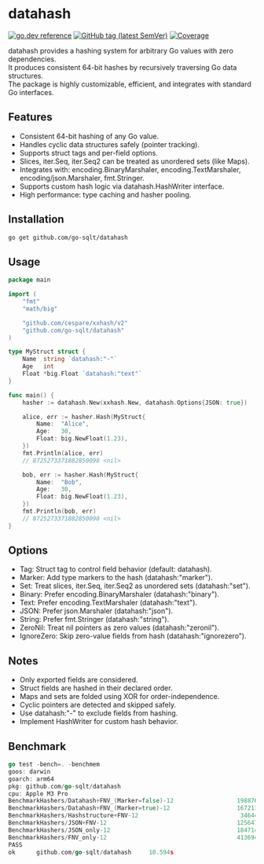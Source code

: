 # datahash

[![go.dev reference](https://img.shields.io/badge/go.dev-reference-007d9c?logo=go&logoColor=white)](https://pkg.go.dev/github.com/go-sqlt/datahash)
[![GitHub tag (latest SemVer)](https://img.shields.io/github/tag/go-sqlt/datahash.svg?style=social)](https://github.com/go-sqlt/datahash/tags)
[![Coverage](https://img.shields.io/badge/Coverage-79.2%25-brightgreen)](https://github.com/go-sqlt/datahash/actions)

datahash provides a hashing system for arbitrary Go values with zero dependencies.  
It produces consistent 64-bit hashes by recursively traversing Go data structures.  
The package is highly customizable, efficient, and integrates with standard Go interfaces.

## Features

- Consistent 64-bit hashing of any Go value.
- Handles cyclic data structures safely (pointer tracking).
- Supports struct tags and per-field options.
- Slices, iter.Seq, iter.Seq2 can be treated as unordered sets (like Maps).
- Integrates with: encoding.BinaryMarshaler, encoding.TextMarshaler, encoding/json.Marshaler, fmt.Stringer.
- Supports custom hash logic via datahash.HashWriter interface.
- High performance: type caching and hasher pooling.

## Installation

```bash
go get github.com/go-sqlt/datahash
```

## Usage

```go
package main

import (
	"fmt"
	"math/big"

	"github.com/cespare/xxhash/v2"
	"github.com/go-sqlt/datahash"
)

type MyStruct struct {
	Name  string `datahash:"-"`
	Age   int
	Float *big.Float `datahash:"text"`
}

func main() {
	hasher := datahash.New(xxhash.New, datahash.Options{JSON: true})

	alice, err := hasher.Hash(MyStruct{
		Name:  "Alice",
		Age:   30,
		Float: big.NewFloat(1.23),
	})
	fmt.Println(alice, err)
	// 8725273371882850098 <nil>

	bob, err := hasher.Hash(MyStruct{
		Name:  "Bob",
		Age:   30,
		Float: big.NewFloat(1.23),
	})
	fmt.Println(bob, err)
	// 8725273371882850098 <nil>
}
```

## Options

- Tag: Struct tag to control field behavior (default: datahash).
- Marker: Add type markers to the hash (datahash:"marker").
- Set: Treat slices, iter.Seq, iter.Seq2 as unordered sets (datahash:"set").
- Binary: Prefer encoding.BinaryMarshaler (datahash:"binary").
- Text: Prefer encoding.TextMarshaler (datahash:"text").
- JSON: Prefer json.Marshaler (datahash:"json").
- String: Prefer fmt.Stringer (datahash:"string").
- ZeroNil: Treat nil pointers as zero values (datahash:"zeronil").
- IgnoreZero: Skip zero-value fields from hash (datahash:"ignorezero").

## Notes

- Only exported fields are considered.
- Struct fields are hashed in their declared order.
- Maps and sets are folded using XOR for order-independence.
- Cyclic pointers are detected and skipped safely.
- Use datahash:"-" to exclude fields from hashing.
- Implement HashWriter for custom hash behavior.

## Benchmark

```go
go test -bench=. -benchmem                                                  
goos: darwin
goarch: arm64
pkg: github.com/go-sqlt/datahash
cpu: Apple M3 Pro
BenchmarkHashers/Datahash+FNV_(Marker=false)-12                  1988764               573.8 ns/op           258 B/op          8 allocs/op
BenchmarkHashers/Datahash+FNV_(Marker=true)-12                   1672119               716.8 ns/op           258 B/op          8 allocs/op
BenchmarkHashers/Hashstructure+FNV-12                             346440              3367 ns/op            2544 B/op        159 allocs/op
BenchmarkHashers/JSON+FNV-12                                     1256473               954.3 ns/op           516 B/op          8 allocs/op
BenchmarkHashers/JSON_only-12                                    1847144               654.8 ns/op           516 B/op          8 allocs/op
BenchmarkHashers/FNV_only-12                                     4136947               289.7 ns/op             0 B/op          0 allocs/op
PASS
ok      github.com/go-sqlt/datahash     10.594s
```